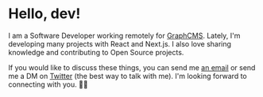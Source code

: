 # Hello, dev!

I am a Software Developer working remotely for [GraphCMS](https://graphcms.com). Lately, I'm developing many projects with React and Next.js. I also love sharing knowledge and contributing to Open Source projects.

If you would like to discuss these things, you can send me [an email](mailto:hey@joaopedro.dev) or send me a DM on [Twitter](https://twitter.com/jpedroschmitz) (the best way to talk with me). I'm looking forward to connecting with you. 👋🏻
